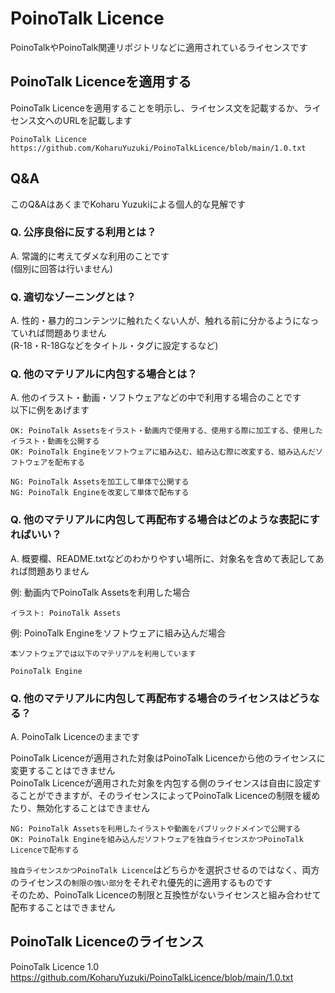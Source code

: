 # PoinoTalk Licence
PoinoTalkやPoinoTalk関連リポジトリなどに適用されているライセンスです  

## PoinoTalk Licenceを適用する
PoinoTalk Licenceを適用することを明示し、ライセンス文を記載するか、ライセンス文へのURLを記載します  

```
PoinoTalk Licence
https://github.com/KoharuYuzuki/PoinoTalkLicence/blob/main/1.0.txt
```

## Q&A
このQ&AはあくまでKoharu Yuzukiによる個人的な見解です  

### Q. 公序良俗に反する利用とは？
A. 常識的に考えてダメな利用のことです  
(個別に回答は行いません)  

### Q. 適切なゾーニングとは？
A. 性的・暴力的コンテンツに触れたくない人が、触れる前に分かるようになっていれば問題ありません  
(R-18・R-18Gなどをタイトル・タグに設定するなど)  

### Q. 他のマテリアルに内包する場合とは？
A. 他のイラスト・動画・ソフトウェアなどの中で利用する場合のことです  
以下に例をあげます  

```
OK: PoinoTalk Assetsをイラスト・動画内で使用する、使用する際に加工する、使用したイラスト・動画を公開する
OK: PoinoTalk Engineをソフトウェアに組み込む、組み込む際に改変する、組み込んだソフトウェアを配布する
```
```
NG: PoinoTalk Assetsを加工して単体で公開する
NG: PoinoTalk Engineを改変して単体で配布する
```

### Q. 他のマテリアルに内包して再配布する場合はどのような表記にすればいい？
A. 概要欄、README.txtなどのわかりやすい場所に、対象名を含めて表記してあれば問題ありません  

例: 動画内でPoinoTalk Assetsを利用した場合  
```
イラスト: PoinoTalk Assets
```

例: PoinoTalk Engineをソフトウェアに組み込んだ場合  
```
本ソフトウェアでは以下のマテリアルを利用しています

PoinoTalk Engine
```

### Q. 他のマテリアルに内包して再配布する場合のライセンスはどうなる？
A. PoinoTalk Licenceのままです  

PoinoTalk Licenceが適用された対象はPoinoTalk Licenceから他のライセンスに変更することはできません  
PoinoTalk Licenceが適用された対象を内包する側のライセンスは自由に設定することができますが、そのライセンスによってPoinoTalk Licenceの制限を緩めたり、無効化することはできません  

```
NG: PoinoTalk Assetsを利用したイラストや動画をパブリックドメインで公開する
OK: PoinoTalk Engineを組み込んだソフトウェアを独自ライセンスかつPoinoTalk Licenceで配布する
```

`独自ライセンスかつPoinoTalk Licence`はどちらかを選択させるのではなく、両方のライセンスの`制限の強い部分`をそれぞれ優先的に適用するものです  
そのため、PoinoTalk Licenceの制限と互換性がないライセンスと組み合わせて配布することはできません  

## PoinoTalk Licenceのライセンス
PoinoTalk Licence 1.0
https://github.com/KoharuYuzuki/PoinoTalkLicence/blob/main/1.0.txt
